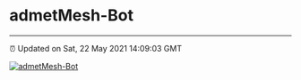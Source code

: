 # admetMesh-Bot
---
⏰ Updated on Sat, 22 May 2021 14:09:03 GMT

[![admetMesh-Bot](https://github.com/kotori-y/admetMesh-bot/actions/workflows/main.yml/badge.svg)](https://github.com/kotori-y/admetMesh-bot/actions/workflows/main.yml)
